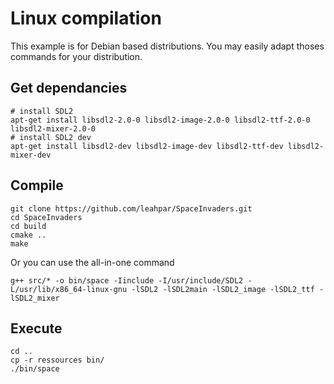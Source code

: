# Linux compilation

This example is for Debian based distributions. You may easily adapt thoses commands for your distribution.

## Get dependancies


```
# install SDL2
apt-get install libsdl2-2.0-0 libsdl2-image-2.0-0 libsdl2-ttf-2.0-0 libsdl2-mixer-2.0-0
# install SDL2 dev
apt-get install libsdl2-dev libsdl2-image-dev libsdl2-ttf-dev libsdl2-mixer-dev
```

## Compile

```
git clone https://github.com/leahpar/SpaceInvaders.git
cd SpaceInvaders
cd build
cmake ..
make
```

Or you can use the all-in-one command 

```
g++ src/* -o bin/space -Iinclude -I/usr/include/SDL2 -L/usr/lib/x86_64-linux-gnu -lSDL2 -lSDL2main -lSDL2_image -lSDL2_ttf -lSDL2_mixer
```

## Execute

```
cd ..
cp -r ressources bin/
./bin/space
```
